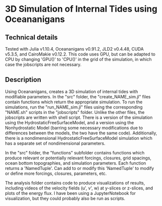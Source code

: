 # 3D Simulation of Internal Tides using Oceananigans

## Technical details
Tested with Julia v1.10.4, Oceananigans v0.91.2, JLD2 v0.4.48, CUDA v5.3.5, and CairoMakie v0.12.2. This code uses GPU, but can be adapted to CPU by changing 'GPU()' to 'CPU()' in the grid of the simulation, in which case the jobscripts are not necessary. 

## Description
Using Oceananigans, creates a 3D simulation of internal tides with modifiable parameters. In the "src" folder, the "create_NAME_sim.jl" files contain functions which return the appropriate simulation. To run the simulations, run the "run_NAME_sim.jl" files using the corresponding "NAME.sh" scripts in the "jobscripts" folder. Unlike the other files, the jobscripts are written with shell script. There is a version of the simulation using the HydrostaticFreeSurfaceModel, and a version using the Nonhydrostatic Model (barring some necessary modifications due to differences between the models, the two have the same code). Additionally, there is a nondimensional HydrostaticFreeSurfaceModel simulation which has a separate set of nondimensional parameters. 

In the "src" folder, the "functions" subfolder contains functions which produce relevant or potentially relevant forcings, closures, grid spacings, ocean bottom topographies, and simulation parameters. Each function returns a 'NamedTuple'. Can add to or modify this 'NamedTuple' to modify or define more forcings, closures, parameters, etc. 

The analysis folder contains code to produce visualizations of results, including videos of the velocity fields (u', v', w) at y-slices or z-slices, and plots of the energy flux. I have been using a JupyterNotebook for visualization, but they could probably also be run as scripts. 
